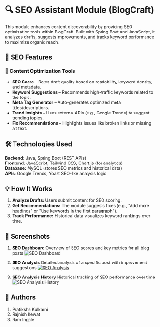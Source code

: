 # 🔍 SEO Assistant Module (BlogCraft)

This module enhances content discoverability by providing SEO optimization tools within BlogCraft. Built with Spring Boot and JavaScript, it analyzes drafts, suggests improvements, and tracks keyword performance to maximize organic reach.

## 🌟 SEO Features

### 🔧 Content Optimization Tools
- **SEO Score** – Rates draft quality based on readability, keyword density, and metadata.
- **Keyword Suggestions** – Recommends high-traffic keywords related to the topic.
- **Meta Tag Generator** – Auto-generates optimized meta titles/descriptions.
- **Trend Insights** – Uses external APIs (e.g., Google Trends) to suggest trending topics.
- **Fix Recommendations** – Highlights issues like broken links or missing alt text.

## 🛠️ Technologies Used
**Backend:** Java, Spring Boot (REST APIs)  
**Frontend:** JavaScript, Tailwind CSS, Chart.js (for analytics)  
**Database:** MySQL (stores SEO metrics and historical data)  
**APIs:** Google Trends, Yoast SEO-like analysis logic  


## 💡 How It Works
1. **Analyze Drafts:** Users submit content for SEO scoring.
2. **Get Recommendations:** The module suggests fixes (e.g., "Add more headings" or "Use keywords in the first paragraph").
3. **Track Performance:** Historical data visualizes keyword rankings over time.

## 📸 Screenshots
1. **SEO Dashboard**
   Overview of SEO scores and key metrics for all blog posts 
   ![SEO Dashboard](SEODashboard.png)  
   

3. **SEO Analysis**
   Detailed analysis of a specific post with improvement suggestions 
   [![SEO Analysis](SEOAnalysis.png)](https://github.com/PratikshaKulkarni7404/SEO-Assisatnt-Module/blob/main/SEOAnalysis.png?raw=true)  
   

5. **SEO Analysis History**
   Historical tracking of SEO performance over time  
   ![SEO Analysis History](SEOAnalysisHistory.png)  
   

## 👥 Authors
1. Pratiksha Kulkarni
2. Rajnish Kewat
3. Ram Ingale

